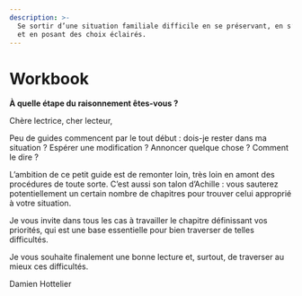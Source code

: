 ```yaml
---
description: >-
  Se sortir d’une situation familiale difficile en se préservant, en s’écoutant
  et en posant des choix éclairés.
---
```


# Workbook

**À quelle étape du raisonnement êtes-vous ?**

Chère lectrice, cher lecteur,    

Peu de guides commencent par le tout début : dois-je rester dans ma situation ? Espérer une modification ? Annoncer quelque chose ? Comment le dire ?

L’ambition de ce petit guide est de remonter loin, très loin en amont des procédures de toute sorte. C’est aussi son talon d’Achille : vous sauterez potentiellement un certain nombre de chapitres pour trouver celui approprié à votre situation.    

Je vous invite dans tous les cas à travailler le chapitre définissant vos priorités, qui est une base essentielle pour bien traverser de telles difficultés.

Je vous souhaite finalement une bonne lecture et, surtout, de traverser au mieux ces difficultés.

Damien Hottelier 

